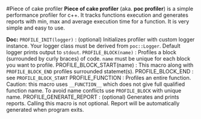 #Piece of cake profiler
__Piece of cake profiler__ (aka. __poc profiler__) is a simple performance profiler for
c++. It tracks functions execution and generates reports with min, max and average
execution time for a function. It is very simple and easy to use.


__Doc:__
`PROFILE_INIT(logger)`      : (optional) Initializes profiler with custom logger instance. Your logger class must be derived from `poc::Logger`. Default logger prints output to `stdout`.
`PROFILE_BLOCK(name)`       : Profiles a block (surrounded by curly braces) of code. `name` must be unique for each block you want to profile.
PROFILE_BLOCK_START(name)   : This macro along with `PROFILE_BLOCK_END` profiles surrounded statemet(s). 
PROFILE_BLOCK_END           : see `PROFILE_BLOCK_START`
PROFILE_FUNCTION            : Profiles an entire function. Caution: this macro uses `__FUNCTION__` which does not give full qualified function name. To avoid name conflicts use `PROFILE_BLOCK` with unique name.
PROFILE_GENERATE_REPORT     : (optional) Generates and prints reports. Calling this macro is not optional. Report will be automatically generated when program exits.


